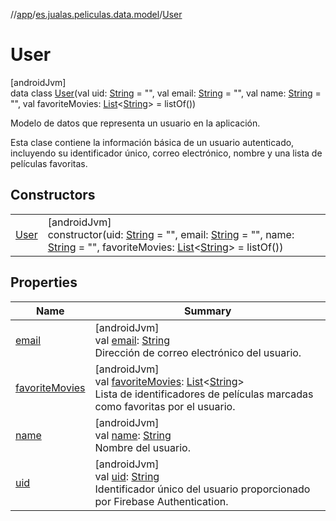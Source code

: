//[app](../../../index.md)/[es.jualas.peliculas.data.model](../index.md)/[User](index.md)

# User

[androidJvm]\
data class [User](index.md)(val uid: [String](https://kotlinlang.org/api/latest/jvm/stdlib/kotlin-stdlib/kotlin/-string/index.html) = &quot;&quot;, val email: [String](https://kotlinlang.org/api/latest/jvm/stdlib/kotlin-stdlib/kotlin/-string/index.html) = &quot;&quot;, val name: [String](https://kotlinlang.org/api/latest/jvm/stdlib/kotlin-stdlib/kotlin/-string/index.html) = &quot;&quot;, val favoriteMovies: [List](https://kotlinlang.org/api/latest/jvm/stdlib/kotlin-stdlib/kotlin.collections/-list/index.html)&lt;[String](https://kotlinlang.org/api/latest/jvm/stdlib/kotlin-stdlib/kotlin/-string/index.html)&gt; = listOf())

Modelo de datos que representa un usuario en la aplicación.

Esta clase contiene la información básica de un usuario autenticado, incluyendo su identificador único, correo electrónico, nombre y una lista de películas favoritas.

## Constructors

| | |
|---|---|
| [User](-user.md) | [androidJvm]<br>constructor(uid: [String](https://kotlinlang.org/api/latest/jvm/stdlib/kotlin-stdlib/kotlin/-string/index.html) = &quot;&quot;, email: [String](https://kotlinlang.org/api/latest/jvm/stdlib/kotlin-stdlib/kotlin/-string/index.html) = &quot;&quot;, name: [String](https://kotlinlang.org/api/latest/jvm/stdlib/kotlin-stdlib/kotlin/-string/index.html) = &quot;&quot;, favoriteMovies: [List](https://kotlinlang.org/api/latest/jvm/stdlib/kotlin-stdlib/kotlin.collections/-list/index.html)&lt;[String](https://kotlinlang.org/api/latest/jvm/stdlib/kotlin-stdlib/kotlin/-string/index.html)&gt; = listOf()) |

## Properties

| Name | Summary |
|---|---|
| [email](email.md) | [androidJvm]<br>val [email](email.md): [String](https://kotlinlang.org/api/latest/jvm/stdlib/kotlin-stdlib/kotlin/-string/index.html)<br>Dirección de correo electrónico del usuario. |
| [favoriteMovies](favorite-movies.md) | [androidJvm]<br>val [favoriteMovies](favorite-movies.md): [List](https://kotlinlang.org/api/latest/jvm/stdlib/kotlin-stdlib/kotlin.collections/-list/index.html)&lt;[String](https://kotlinlang.org/api/latest/jvm/stdlib/kotlin-stdlib/kotlin/-string/index.html)&gt;<br>Lista de identificadores de películas marcadas como favoritas por el usuario. |
| [name](name.md) | [androidJvm]<br>val [name](name.md): [String](https://kotlinlang.org/api/latest/jvm/stdlib/kotlin-stdlib/kotlin/-string/index.html)<br>Nombre del usuario. |
| [uid](uid.md) | [androidJvm]<br>val [uid](uid.md): [String](https://kotlinlang.org/api/latest/jvm/stdlib/kotlin-stdlib/kotlin/-string/index.html)<br>Identificador único del usuario proporcionado por Firebase Authentication. |

